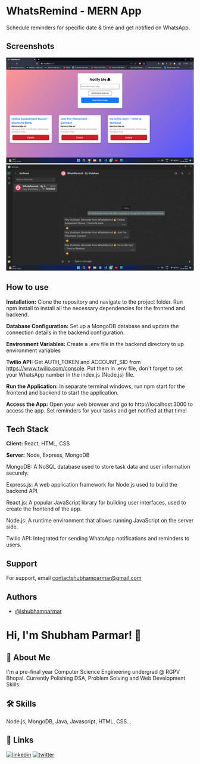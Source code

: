 # WhatsRemind - MERN App

Schedule reminders for specific date &amp; time and get notified on WhatsApp.

## Screenshots

![App Screenshot](Screenshots/Screenshot1.png)
![WhatsApp Notification](Screenshots/Screenshot2.png)

## How to use

**Installation:** Clone the repository and navigate to the project folder. Run npm install to install all the necessary dependencies for the frontend and backend.

**Database Configuration:** Set up a MongoDB database and update the connection details in the backend configuration.

**Environment Variables:** Create a .env file in the backend directory to up environment variables

**Twilio API:** Get AUTH_TOKEN and ACCOUNT_SID from https://www.twilio.com/console. Put them in .env file, don't forget to set your WhatsApp number in the index.js (Node.js) file.

**Run the Application:** In separate terminal windows, run npm start for the frontend and backend to start the application.

**Access the App:** Open your web browser and go to http://localhost:3000 to access the app.
Set reminders for your tasks and get notified at that time!

## Tech Stack

**Client:** React, HTML, CSS

**Server:** Node, Express, MongoDB

MongoDB: A NoSQL database used to store task data and user information securely.

Express.js: A web application framework for Node.js used to build the backend API.

React.js: A popular JavaScript library for building user interfaces, used to create the frontend of the app.

Node.js: A runtime environment that allows running JavaScript on the server side.

Twilio API: Integrated for sending WhatsApp notifications and reminders to users.

## Support

For support, email contactshubhamparmar@gmail.com

## Authors

- [@ishubhamparmar](https://www.github.com/ishubhamparmar)

# Hi, I'm Shubham Parmar! 👋

## 🚀 About Me

I'm a pre-final year Computer Science Engineering undergrad @ RGPV Bhopal. Currently Polishing DSA, Problem Solving and Web Development Skills.

## 🛠 Skills

Node.js, MongoDB, Java, Javascript, HTML, CSS...

## 🔗 Links

[![linkedin](https://img.shields.io/badge/linkedin-0A66C2?style=for-the-badge&logo=linkedin&logoColor=white)](https://www.linkedin.com/in/ishubhamparmar)
[![twitter](https://img.shields.io/badge/twitter-1DA1F2?style=for-the-badge&logo=twitter&logoColor=white)](https://twitter.com/ishubhamparmar)
